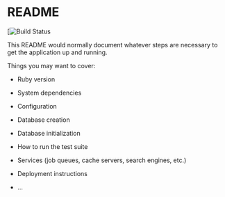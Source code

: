 # README
[![Build Status](https://codeship.com/projects/8a474d30-bdb9-0136-64dd-06db9786e066/status?branch=master)

This README would normally document whatever steps are necessary to get the
application up and running.

Things you may want to cover:

* Ruby version

* System dependencies

* Configuration

* Database creation

* Database initialization

* How to run the test suite

* Services (job queues, cache servers, search engines, etc.)

* Deployment instructions

* ...
